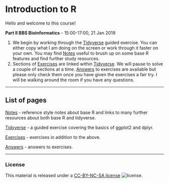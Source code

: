 # Introduction to R

Hello and welcome to this course!

**Part II BBS Bioinformatics** - 15:00-17:00, 21 Jan 2019
1. We begin by working through the [Tidyverse](Tidyverse.md) guided exercise. You can either copy what I am doing on the screen or work through it faster on your own. You may find [Notes](Notes.md) useful to brush up on some base R features and find further study resources.
2. Sections of [Exercises](Exercises.md) are linked within [Tidyverse](Tidyverse.md). We will pause to solve a couple of sections at a time. [Answers](Answers.md) to exercises are available but please only check them once you have given the exercises a fair try. I will be walking around the room if you have any questions.

---
## List of pages

[Notes](Notes.md) - reference style notes about base R and links to many further resources about both base R and tidyverse.

[Tidyverse](Tidyverse.md) - a guided exercise covering the basics of ggplot2 and dplyr.

[Exercises](Exercises.md) - exercises in addition to the above.

[Answers](Answers.md) - answers to exercises.

---
### License

This material is released under a
[CC-BY-NC-SA license](https://creativecommons.org/licenses/by-nc-sa/4.0/) ![license](https://licensebuttons.net/l/by-nc-sa/3.0/88x31.png).
